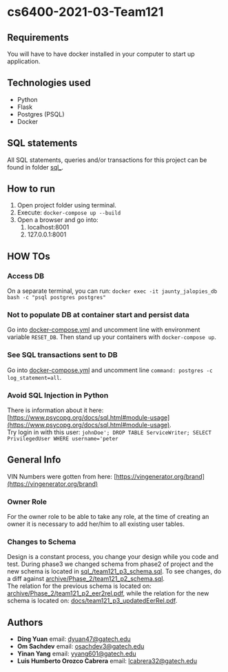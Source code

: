 # cs6400-2021-03-Team121

## Requirements
You will have to have docker installed in your computer to start up application.  

## Technologies used
- Python
- Flask
- Postgres (PSQL)
- Docker  

## SQL statements
All SQL statements, queries and/or transactions for this project can be found in folder [sql_](sql_).  

## How to run
1. Open project folder using terminal.
2. Execute: `docker-compose up --build`  
3. Open a browser and go into: 
    1. localhost:8001
    2. 127.0.0.1:8001  

## HOW TOs
### Access DB
On a separate terminal, you can run: `docker exec -it jaunty_jalopies_db bash -c "psql postgres postgres"`  

### Not to populate DB at container start and persist data
Go into [docker-compose.yml](docker-compose.yml) and uncomment line with environment variable `RESET_DB`. Then stand up your containers with `docker-compose up`.  

### See SQL transactions sent to DB
Go into [docker-compose.yml](docker-compose.yml) and uncomment line `command: postgres -c log_statement=all`.  

### Avoid SQL Injection in Python
There is information about it here: [https://www.psycopg.org/docs/sql.html#module-usage](https://www.psycopg.org/docs/sql.html#module-usage).  
Try login in with this user: `johnDoe'; DROP TABLE ServiceWriter; SELECT PrivilegedUser WHERE username='peter`

## General Info
VIN Numbers were gotten from here: [https://vingenerator.org/brand](https://vingenerator.org/brand)  

### Owner Role
For the owner role to be able to take any role, at the time of creating an owner it is necessary to add her/him to all existing user tables.  

### Changes to Schema
Design is a constant process, you change your design while you code and test. During phase3 we changed schema from phase2 of project and the new schema 
is located in [sql_/team121_p3_schema.sql](sql_/team121_p3_schema.sql). To see changes, do a diff against 
[archive/Phase_2/team121_p2_schema.sql](archive/Phase_2/team121_p2_schema.sql).  
The relation for the previous schema is located on: [archive/Phase_2/team121_p2_eer2rel.pdf](archive/Phase_2/team121_p2_eer2rel.pdf), while the relation for the new schema is located on: [docs/team121_p3_updatedEerRel.pdf](docs/team121_p3_updatedEerRel.pdf).  

## Authors
* __Ding Yuan__  email: [dyuan47@gatech.edu](mailto:dyuan47@gatech.edu)
* __Om Sachdev__  email: [osachdev3@gatech.edu](mailto:osachdev3@gatech.edu)
* __Yinan Yang__  email: [yyang601@gatech.edu](mailto:yyang601@gatech.edu)
* __Luis Humberto Orozco Cabrera__  email: [lcabrera32@gatech.edu](lcabrera32@gatech.edu)